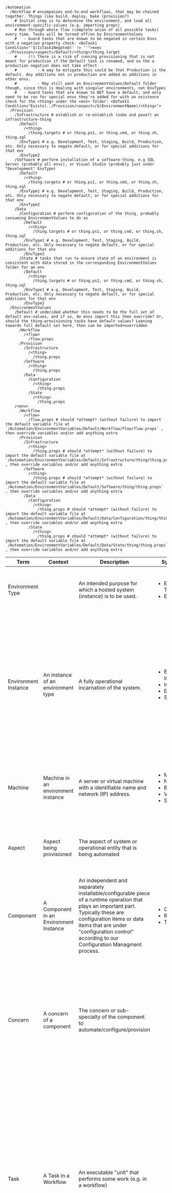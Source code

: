 ```
/Automation
  /Workflow # encompasses end-to-end workflows, that may be chained together. Things like build, deploy, bake (provision?)
    # Initial step is to determine the environment, and load all environment-specific-values (e.g. importing props)
    # Run through whole flow (complete union of all possible tasks) every time. Tasks will be turned off/on by EnvironmentValues
    #   - Guard tasks that are known to be negated in certain Envs with a negation property check: <DoTask1 Condition="'$(IsTask1Negated)' != ''">exec ../Provision/<aspect>/Default/<thing>/thing.target
    #     (!) There is a risk of running provisioning that is not meant for production if the Default task is renamed, and so the a production negation does not take effect
    #         - A way to mitigate this could be that Production is the default. Any additions not in production are added as additions in other envs. 
    #         - May still want an EnvironmentValues/Default folder though, since this is dealing with singular environments, not EnvTypes
    #   - Guard tasks that are known to NOT have a default, and only need to be run for special envs they're added for with an existence check for the <thing> under the <env> folder: <DoTask1 Condition="Exists(../Provision/<aspect>/$(EnvironmentName)/<thing>">
  /Provision
	/Infrastructure # establish or re-establish (nuke and pave?) an infrastructure-thing
	  /Default
	    /<thing>
	      /thing.targets # or thing.ps1, or thing.cmd, or thing.sh, thing.sql
	  /EnvType1 # e.g. Development, Test, Staging, Build, Production, etc. Only necessary to negate default, or for special additions for that env
	  /EnvType2
	/Software # perform installation of a software-thing. e.g SQL Server (probably all envs), or Visual Studio (probably just under "Development" EnvType)
	  /Default
	    /<thing>
	      /thing.targets # or thing.ps1, or thing.cmd, or thing.sh, thing.sql
	  /EnvType1 # e.g. Development, Test, Staging, Build, Production, etc. Only necessary to negate default, or for special additions for that env
	  /EnvType2
	/Data
	  /Configuration # perform configuration of the thing, probably consuming EnvironmentValues to do so
	    /Default
	      /<thing>
	        /thing.targets # or thing.ps1, or thing.cmd, or thing.sh, thing.sql
	    /EnvType1 # e.g. Development, Test, Staging, Build, Production, etc. Only necessary to negate default, or for special additions for that env
	    /EnvType2
	  /State # tasks that run to ensure state of an environment is consistent with data stored in the corresponding EnvironmentValues folder for an env
	    /Default
	      /<thing>
	        /thing.targets # or thing.ps1, or thing.cmd, or thing.sh, thing.sql
	    /EnvType1 # e.g. Development, Test, Staging, Build, Production, etc. Only necessary to negate default, or for special additions for that env
	    /EnvType2
  /EnvironmentValues
    /Default # undecided whether this needs to be the full set of default env-values, and if so, do envs import this then override? Or, should the thing-provisioning tasks have default values? Leaning towards full default set here, then can be imported+overridden
      /Workflow
        /<flow>
          /flow.props
      /Provision
        /Infrastructure
          /<thing>
            /thing.props 
        /Software
          /<thing>
            /thing.props 
        /Data
          /Configuration
            /<thing>
              /thing.props 
          /State
            /<thing>
              /thing.props 
    /<env>
      /Workflow
        /<flow>
          /flow.props # should *attempt* (without failure) to import the default variable file at `/Automation/EnvironmentVariables/Default/Workflow/flow/flow.props` , then override variables and/or add anything extra
      /Provision
        /Infrastructure
          /<thing>
            /thing.props # should *attempt* (without failure) to import the default variable file at `/Automation/EnvironmentVariables/Default/Infrastructure/thing/thing.props` , then override variables and/or add anything extra
        /Software
          /<thing>
            /thing.props # should *attempt* (without failure) to import the default variable file at `/Automation/EnvironmentVariables/Default/Software/thing/thing.props` , then override variables and/or add anything extra
        /Data
          /Configuration
            /<thing>
              /thing.props # should *attempt* (without failure) to import the default variable file at `/Automation/EnvironmentVariables/Default/Data/Configuration/thing/thing.props` , then override variables and/or add anything extra
          /State
            /<thing>
              /thing.props # should *attempt* (without failure) to import the default variable file at `/Automation/EnvironmentVariables/Default/Data/State/thing/thing.props` , then override variables and/or add anything extra
```

<table>
  <thead>
  <tr>
    <th>Term</th>
    <th>Context</th>
    <th>Description</th>
    <th>Synonyms</th>
    <th>Examples</th>
    <th>Notes</th>
  </tr>
  <thead>
  <tbody>
  <tr>
    <td>Environment Type</td>
    <td> </td>
    <td>An intended purpose for which a hosted system (instance) is to be used.</td>
    <td><ul><li>Environment Type</li><li>EnvType</li></ul></td>
    <td>
      <ul>
        <li>Production</li>
        <li>Staging</li>
        <li>Testing</li>
        <li>Building</li>
        <li>Development</li>
      </ul>
    </td>
    <td>Should conform to the "enum" of values commented in our &lt;env&gt;.msbuild files next to the &lt;EnvType&gt;property.</td>
  </tr>
  <tr>
    <td>Environment Instance</td>
    <td>An instance of an environment type</td>
    <td>A fully operational incarnation of the system.</td>
    <td><ul><li>Environment Instance</li><li>Instance</li><li>Environment</li><li>Site</li></ul></td>
    <td>
      <ul>
        <li>BLD01</li>
        <li>INT01</li>
        <li>TST01</li>
        <li>TST05</li>
        <li>STG01</li>
        <li>STG02</li>
      </ul>
    </td>
    <td>It is possible that all components that make up an environment be hosted on a single "Node" (e.g. dev box), so an Environment Instance could equate to a "Node" in some caseIt is also possible that two environment instances, or components of each, are sharing the same machine. e.g. stage01 and stage02 share a web server, and also share a db server.</td>
  </tr>
  <tr>
    <td>Machine</td>
    <td>Machine in an environment instance</td>
    <td>A server or virtual machine with a identifiable name and network (IP) address.</td>
    <td><ul><li>Machine</li><li>Node</li><li>Box</li><li>VM</li><li>Server</li><ul></td>
    <td>
      <ul>
        <li>PROJ-TST-01-APP</li>
        <li>PROJ-TST-01-DB</li>
        <li>PROJ-TST-01-DW</li>
        <li>PROJ-STG-02-APP</li>
      </ul>
    </td>
    <td> </td>
  </tr>
  <tr>
    <td>Aspect</td>
    <td>Aspect being provisioned</td>
    <td>The aspect of system or operational entity that is being automated</td>
    <td> </td>
    <td><ul><li>Infrastructure</li><li>Software</li><li>Data</li><li><ul><li>Configuration Data</li><li>State Data</li></ul></li></ul></td>
    <td>This can be hierarchical. E.g. aspects having sub-aspects or groupings beneath them</td>
  </tr>
  <tr>
    <td>Component</td>
    <td>A Component in an Environment Instance</td>
    <td>An independent and separately installable/configurable piece of a runtime operation that plays an important part. Typically these are configuration items or data items that are under "configuration control" according to our Configuration Managment process.</td>
    <td><ul><li>Component</li><li>Role</li><li>Thing</li></ul></td>
    <td>
      <ul>
        <li>IIS</li>
        <li>SQL Server database server</li>
        <li>Visual Studio</li>
        <li>SiteMinder</li>
        <li>Icon Files</li>
      </ul>
    </td>
    <td>Depending on how detailed your automation needs to get, and at what degree things vary at that level (on different machines, envs), this component could be made of other components to automate.</td>
  </tr>
  <tr>
    <td>Concern</td>
    <td>A concern of a component</td>
    <td>The concern or sub-specialty of the component to automate/configure/provision</td>
    <td> </td>
    <td>
      <ul>
        <li>The IIS Site</li>
        <li>Global Web.config's appSettings</li>
        <li>The server certificates</li>
      </ul>
    </td>
    <td>It's really relative to how big the component/thing is being provisioned. That component or thing may break down into many other components or things, or concerns about those components or things.In terms of where these fall into standard directory layout, they may be "top-level" with other component-level things, or may fall undereath a component.</td>
  </tr>
  <tr>
    <td>Task</td>
    <td>A Task in a Workflow</td>
    <td>An executable "unit" that performs some work (e.g. in a workflow)</td>
    <td> </td>
    <td><ul><li>InstallXyz (where Xyz may be some software)</li><li>Copy</li><li>Delete</li><li>Compile</li><li>Log</li><li>Zip/Unzip</li></ul></td>
    <td>The "unit" of a task may be very low-level, or may be a higher-order task that is really performing a collection of lower-level tasks together to accomplish a higher-level Task.In this case, the distinction is a bit confusing between Workflow (as comprising several tasks) and a higher-order Task. A Workflow generally chains together logically different operations, and is likely not atomic. Whereas a higher-order Task should still be mostly an atomic operation (either all-succeeding, or all-failing).</td>
  </tr>
  </tbody>
</table>
